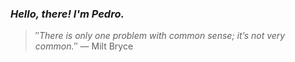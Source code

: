 ### *Hello, there! I'm Pedro.*
> ″*There is only one problem with common sense; it’s not very common.*″
 — Milt Bryce
